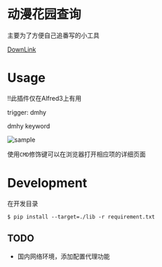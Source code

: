 # 动漫花园查询


主要为了方便自己追番写的小工具

[DownLink](https://github.com/azzgo/Alfred3-dmhy-search/releases/latest)

# Usage

!!此插件仅在Alfred3上有用

trigger: dmhy

dmhy keyword

![sample](https://cloud.githubusercontent.com/assets/5636512/16714251/84b07032-46ef-11e6-824a-e58c1c2a8ebb.jpeg)

使用`CMD`修饰键可以在浏览器打开相应项的详细页面

# Development

在开发目录
```
$ pip install --target=./lib -r requirement.txt
```

## TODO

- 国内网络环境，添加配置代理功能
